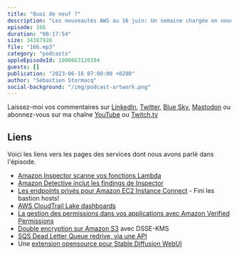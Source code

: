 ```yaml
---
title: "Quoi de neuf ?"
description: "Les nouveautés AWS au 16 juin: Un semaine chargée en nouveautés, un peu plus que d'habitude. Comme chaque semaine, j'ai fais un choix, forcement incomplet et forcément biaisé. J'essaye de sélectionner les nouveautés les plus importantes pour les builders,les développeurs, vous qui concevez, créez et gèrez des applications ou des infrastructures sur AWS. Cette semaine, je parle de sécurité avec Inspector pour Lambda, Detective et on enterre les bastion hosts et les rotation de clé SSH.  Sécurité toujours avec CloudTrail Lake Dashboard. Il y a aussi un nouveau service qui permet de gérer vos permissions applicatives dans vos applications et on parlera de double encryption pour S3. Je finirai avec une nouvelle API pour SQS et un projet open-source sympa autour des IA générartives pour migrer vos workload Stable Diffusion vers EC2 et Sagemaker. On détaille tout cela dans le podcast \U0001F399 AWS ☁️ en \U0001F1EB\U0001F1F7."
episode: 166
duration: "00:17:54"
size: 34387928
file: "166.mp3"
category: "podcasts"
appleEpisodeId: 1000663120194
guests: []
publication: "2023-06-16 07:00:00 +0200"
author: "Sébastien Stormacq"
social-background: "/img/podcast-artwork.png"
---
```


Laissez-moi vos commentaires sur [LinkedIn](https://www.linkedin.com/in/sebastienstormacq/), [Twitter](https://twitter.com/sebsto), [Blue Sky](https://bsky.app/profile/sebsto.bsky.social), [Mastodon](https://awscommunity.social/@sebsto) ou abonnez-vous sur ma chaîne [YouTube](https://www.youtube.com/sebsto) ou [Twitch.tv](https://www.twitch.tv/sebAWS)

## Liens

Voici les liens vers les pages des services dont nous avons parlé dans l'épisode.

- [Amazon Inspector scanne vos fonctions Lambda](https://aws.amazon.com/about-aws/whats-new/2023/06/amazon-inspector-code-scans-aws-lambda-function/)
- [Amazon Detective inclut les findings de Inspector](https://aws.amazon.com/about-aws/whats-new/2023/06/amazon-detective-finding-groups-amazon-inspector/)
- [Les endpoints privés pour Amazon EC2 Instance Connect](https://aws.amazon.com/blogs/compute/secure-connectivity-from-public-to-private-introducing-ec2-instance-connect-endpoint-june-13-2023/) - Fini les bastion hosts!
- [AWS CloudTrail Lake dashboards](https://aws.amazon.com/blogs/mt/announcing-aws-cloudtrail-lake-dashboards-visualize-and-analyze-cloudtrail-data/)
- [La gestion des permissions dans vos applications avec Amazon Verified Permissions](https://aws.amazon.com/blogs/aws/simplify-how-you-manage-authorization-in-your-applications-with-amazon-verified-permissions-now-generally-available/)
- [Double encryption sur Amazon S3](https://aws.amazon.com/blogs/aws/new-amazon-s3-dual-layer-server-side-encryption-with-keys-stored-in-aws-key-management-service-dsse-kms/) avec DSSE-KMS
- [SQS Dead Letter Queue redrive, via une API](https://aws.amazon.com/blogs/aws/a-new-set-of-apis-for-amazon-sqs-dead-letter-queue-redrive/)
- Une [extension opensource pour Stable Diffusion WebUI](https://github.com/awslabs/stable-diffusion-aws-extension)

